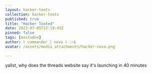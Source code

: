 ```yaml
---
layout: hacker-toots
collection: hacker-toots
published: true
title: "Hacker Tooted"
date: 2023-07-05T22:19:43Z
pinned: false
tags: [mastodon]
author: ⸸ commander ░ nova ⸸ :~$
avatar: /assets/media_attachments/hacker-nova.png

---
```


<p>yallst, why does the threads website say it&#39;s launching in 40 minutes</p>


